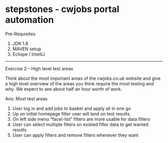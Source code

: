 # stepstones - cwjobs portal automation

Pre-Requisites
 1) JDK 1.8
 2) MAVEN setup
 3) Eclispe / IntelliJ

----------------------------------------

Exercise 2 – High level test areas

Think about the most important areas of the cwjobs.co.uk website and give a high level overview of the areas you think require the most testing and why. We expect to see about half an hour worth of work.


Ans: Most test areas

1)	User log in and add jobs to basket and apply all in one go
2)	Up on initial homepage filter user will land on test results.
3)	On left side menu “facet-list” filters are more usable for data filters
4)	User can select multiple filters on existed filter data to get wanted results
5)	User can apply filters and remove filters whenever they want

